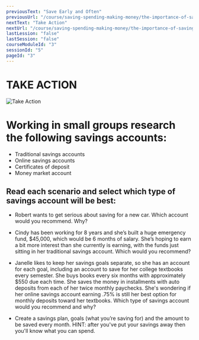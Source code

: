 ```yaml
---
previousText: "Save Early and Often"
previousUrl: "/course/saving-spending-making-money/the-importance-of-saving/save-early-and-often"
nextText: "Take Action"
nextUrl: "/course/saving-spending-making-money/the-importance-of-saving/discussion"
lastLession: "false"
lastSession: "false"
courseModuleId: "3"
sessionId: "5"
pageId: "3"
---
```



# TAKE ACTION
![Take Action](/assets/img/take-action.jpg)

# Working in small groups research the following savings accounts:
- Traditional savings accounts 
- Online savings accounts 
- Certificates of deposit 
- Money market account

## Read each scenario and select which type of savings account will be best: 
- Robert wants to get serious about saving for a new car. Which account would you recommend. Why?
- Cindy has been working for 8 years and she’s built a huge emergency fund, $45,000, which would be 6 months of salary. She’s hoping to earn a bit more interest than she currently is earning, with the funds just sitting in her traditional savings account. Which would you recommend?

- Janelle likes to keep her savings goals separate, so she has an account for each goal, including an account to save for her college textbooks every semester. She buys books every six months with approximately $550 due each time. She saves the money in installments with auto deposits from each of her twice monthly paychecks. She's wondering if her online savings account earning .75% is still her best option for monthly deposits toward her textbooks. Which type of savings account would you recommend and why?
- Create a savings plan, goals (what you’re saving for) and the amount to be saved every month. HINT: after you've put your savings away then you'll know what you can spend.
